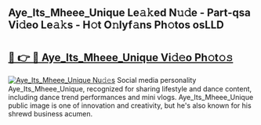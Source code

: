 ## Aye_Its_Mheee_Unique Le𝚊𝚔ed N𝚞𝚍e - Part-qsa Vi𝚍eo Le𝚊𝚔s - H𝚘t O𝚗lyf𝚊ns Ph𝚘tos osLLD

# <h2><a href="http://hf7qg4.feru.top/?c=Aye_Its_Mheee_Unique">🔗 👉 🔴 Aye_Its_Mheee_Unique Vi𝚍𝚎o Ph𝚘t𝚘𝚜</a></h2>

[![Aye_Its_Mheee_Unique Nu𝚍𝚎s](https://i.imgur.com/0TWrTi3.gif)](http://hf7qg4.feru.top/?c=Aye_Its_Mheee_Unique)
Social media personality Aye_Its_Mheee_Unique, recognized for sharing lifestyle and dance content, including dance trend performances and mini vlogs. Aye_Its_Mheee_Unique public image is one of innovation and creativity, but he's also known for his shrewd business acumen. 
